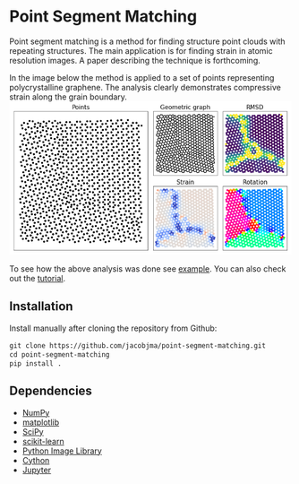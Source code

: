 # Point Segment Matching
Point segment matching is a method for finding structure point clouds with repeating structures. The main application is for finding strain in atomic resolution images. A paper describing the technique is forthcoming.

In the image below the method is applied to a set of points representing polycrystalline graphene. The analysis clearly demonstrates compressive strain along the grain boundary.
![abstract](/notebooks/abstract.png?raw=true "Polycrystaline graphene")

To see how the above analysis was done see [example](https://github.com/jacobjma/point-segment-matching/blob/master/notebooks/poly_graphene_traversal.ipynb). You can also check out the [tutorial](https://github.com/jacobjma/point-segment-matching/blob/master/notebooks/tutorial_nanowire.ipynb).

## Installation
Install manually after cloning the repository from Github:

    git clone https://github.com/jacobjma/point-segment-matching.git
    cd point-segment-matching
    pip install .

## Dependencies
* [NumPy](http://docs.scipy.org/doc/numpy/reference/)
* [matplotlib](http://matplotlib.org/)
* [SciPy](https://www.scipy.org/)
* [scikit-learn](http://scikit-learn.org/stable/)
* [Python Image Library](https://pillow.readthedocs.io/en/5.0.0/)
* [Cython](http://cython.org/)
* [Jupyter](http://jupyter.org/)
